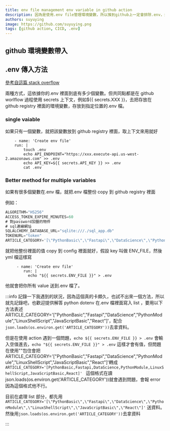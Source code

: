 ```yaml
---
title: env file management env variable in github action
description: 因為是使用.env file管理環境變數，所以推到github上一定會排除.env，然後再試CICD時候就想說為啥本地build的image跑起來沒問題，一到CI build出來的image就掛了，試了半天才想到是.evn沒給。這邊會demo如何在github action使用.env資料。
authors: suyuying
image: https://github.com/suyuying.png
tags: [github action, CICD, .env]
---
```


## github 環境變數帶入

## .env 傳入方法

[參考自這篇 stack overflow](https://stackoverflow.com/questions/60176044/how-do-i-use-an-env-file-with-github-actions)

兩種方式，這依據你的.env 裡面到底有多少個變數。但共同點都是在 github worlflow 過程使用 secrets 上下文，例如${{ secrets.XXX }}，去把存放在 github registry 裡面的環境變數，存放到指定位置的.env 檔。

### single vaiable

如果只有一個變數，就把該變數放到 github registry 裡面，取上下文來用就好

```
    - name: 'Create env file'
    run: |
        touch .env
        echo API_ENDPOINT="https://xxx.execute-api.us-west-2.amazonaws.com" >> .env
        echo API_KEY=${{ secrets.API_KEY }} >> .env
        cat .env
```

### Better method for multiple variables

如果有很多個變數在.env 檔，就把.env 檔整份 copy 到 github registry 裡面

例如：

```jsx title=".env"
ALGORITHM="HS256"
ACCESS_TOKEN_EXPIRE_MINUTES=60
# 對password加鹽的物件
# sql連線網址
SQLALCHEMY_DATABASE_URL="sqlite:///./sql_app.db"
TOKENURL="token"
ARTICLE_CATEGORY='[\"PythonBasic\",\"Fastapi\",\"DataScience\",\"PythonModule\",\"LinuxShellScript\",\"JavaScriptBasic\",\"React\"]'
```

就把他整份裡面的值 copy 到 config 裡面就好，假設 key 叫做 ENV_FILE，然後 yml 檔這樣寫

```
     - name: 'Create env file'
        run: |
          echo "${{ secrets.ENV_FILE }}" > .env
```

他就會把你所有 value 送到.env 檔了。

:::info
記錄一下我遇到的狀況，因為這個真的卡頗久，也試不出來一個方法，所以就先記錄吧，也歡迎提供解答
python dotenv 在.env 檔裡面寫入 list ，要用以下方法表述
ARTICLE_CATEGORY='["PythonBasic","Fastapi","DataScience","PythonModule","LinuxShellScript","JavaScriptBasic","React"]'，配合 `json.loads(os.environ.get('ARTICLE_CATEGORY'))`去拿資料。

但是在使用 action 遇到一個問題，`echo ${{ secrets.ENV_FILE }} > .env` 會輸入空值進去，`echo "${{ secrets.ENV_FILE }}" > .env` 這樣才會有值，但問題在使用""包住會把 ARTICLE_CATEGORY='["PythonBasic","Fastapi","DataScience","PythonModule","LinuxShellScript","JavaScriptBasic","React"]'轉成
`ARTICLE_CATEGORY='[PythonBasic,Fastapi,DataScience,PythonModule,LinuxShellScript,JavaScriptBasic,React]'
` 這個格式在讀 json.loads(os.environ.get('ARTICLE_CATEGORY'))就會遇到問題，會報 error 因為這個格式他不行。

目前在處理 list 部分，都先用`ARTICLE_CATEGORY='[\"PythonBasic\",\"Fastapi\",\"DataScience\",\"PythonModule\",\"LinuxShellScript\",\"JavaScriptBasic\",\"React\"]'` 送資料。然後用`json.loads(os.environ.get('ARTICLE_CATEGORY'))`去拿資料

:::

